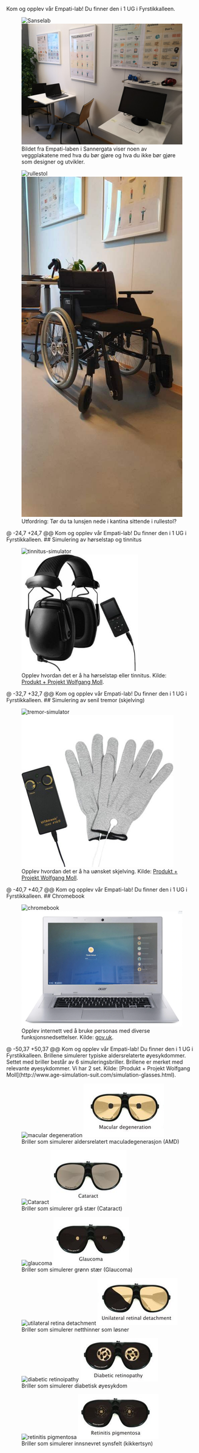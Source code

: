 
Kom og opplev vår Empati-lab! Du finner den i 1 UG i Fyrstikkalleen.

<figure>
    <img src="https://raw.github.com/navikt/universell-utforming/blob/master/hvordan-faa-det-til/UU-testing/88179-SanseLab_2.jpg" alt="Sanselab"/>
    <img src="/hvordan-faa-det-til/UU-testing/88179-SanseLab_2.jpg" alt="Sanselab"/>
    <figcaption>Bildet fra Empati-laben i Sannergata viser noen av veggplakatene med hva du bør gjøre og hva du ikke bør gjøre som designer og utvikler.</figcaption>
</figure>

<figure>
    <img src="https://raw.github.com/navikt/universell-utforming/blob/master/hvordan-faa-det-til/UU-testing/rullestol.jpeg" alt="rullestol"/>
    <img src="/hvordan-faa-det-til/UU-testing/rullestol.jpeg" alt="rullestol"/>
    <figcaption>Utfordring: Tør du ta lunsjen nede i kantina sittende i rullestol? 
 </figcaption>
</figure>
@ -24,7 +24,7 @@ Kom og opplev vår Empati-lab! Du finner den i 1 UG i Fyrstikkalleen.
## Simulering av hørselstap og tinnitus

<figure>
    <img src="https://raw.github.com/navikt/universell-utforming/blob/master/hvordan-faa-det-til/UU-testing/23886-tinnitus.jpg" alt="tinnitus-simulator"/>
    <img src="/hvordan-faa-det-til/UU-testing/23886-tinnitus.jpg" alt="tinnitus-simulator"/>
    <figcaption>Opplev hvordan det er å ha hørselstap eller tinnitus. Kilde: <a href="http://www.age-simulation-suit.com/tinnitus.html">Produkt + Projekt Wolfgang Moll</a>.
 </figcaption>
</figure>
@ -32,7 +32,7 @@ Kom og opplev vår Empati-lab! Du finner den i 1 UG i Fyrstikkalleen.
## Simulering av senil tremor (skjelving)

<figure>
    <img src="https://raw.github.com/navikt/universell-utforming/blob/master/hvordan-faa-det-til/UU-testing/51367-tremor-simulator.jpg" alt="tremor-simulator"/>
    <img src="/hvordan-faa-det-til/UU-testing/51367-tremor-simulator.jpg" alt="tremor-simulator"/>
    <figcaption>Opplev hvordan det er å ha uønsket skjelving. Kilde: <a href="http://www.age-simulation-suit.com/tremor-simulator.html">Produkt + Projekt Wolfgang Moll</a>.
 </figcaption>
</figure>
@ -40,7 +40,7 @@ Kom og opplev vår Empati-lab! Du finner den i 1 UG i Fyrstikkalleen.
## Chromebook

<figure>
    <img src="https://raw.github.com/navikt/universell-utforming/blob/master/hvordan-faa-det-til/UU-testing/84438-chromebook.png" alt="chromebook"/>
    <img src="/hvordan-faa-det-til/UU-testing/84438-chromebook.png" alt="chromebook"/>
    <figcaption>Opplev internett ved å bruke personas med diverse funksjonsnedsettelser. Kilde: <a href="https://accessibility.blog.gov.uk/2019/02/11/using-persona-profiles-to-test-accessibility/">gov.uk</a>.
 </figcaption>
</figure>
@ -50,37 +50,37 @@ Kom og opplev vår Empati-lab! Du finner den i 1 UG i Fyrstikkalleen.
Brillene simulerer typiske aldersrelaterte øyesykdommer. Settet med briller består av 6 simuleringsbriller. Brillene er merket med relevante øyesykdommer. Vi har 2 set. Kilde: [Produkt + Projekt Wolfgang Moll](http://www.age-simulation-suit.com/simulation-glasses.html).

<figure>
    <img src="https://raw.github.com/navikt/universell-utforming/blob/master/hvordan-faa-det-til/UU-testing/893510515macular degeneration.jpeg" alt="macular degeneration"/>
    <img src="/hvordan-faa-det-til/UU-testing/893510515macular degeneration.jpeg" alt="macular degeneration"/>
    <figcaption>Briller som simulerer aldersrelatert maculadegenerasjon (AMD)
 </figcaption>
</figure>

<figure>
    <img src="https://raw.github.com/navikt/universell-utforming/blob/master/hvordan-faa-det-til/UU-testing/1043520950Cataract.jpeg" alt="Cataract"/>
    <img src="/hvordan-faa-det-til/UU-testing/1043520950Cataract.jpeg" alt="Cataract"/>
    <figcaption>Briller som simulerer grå stær (Cataract)
 </figcaption>
</figure>

<figure>
    <img src="https://raw.github.com/navikt/universell-utforming/blob/master/hvordan-faa-det-til/UU-testing/279691648Galucoma.jpeg" alt="glaucoma"/>
    <img src="/hvordan-faa-det-til/UU-testing/279691648Galucoma.jpeg" alt="glaucoma"/>
    <figcaption>Briller som simulerer grønn stær (Glaucoma)
 </figcaption>
</figure>

<figure>
    <img src="https://raw.github.com/navikt/universell-utforming/blob/master/hvordan-faa-det-til/UU-testing/229367076Unilateral retinal detachment.jpeg" alt="utilateral retina detachment"/>
    <img src="/hvordan-faa-det-til/UU-testing/229367076Unilateral retinal detachment.jpeg" alt="utilateral retina detachment"/>
    <figcaption>Briller som simulerer netthinner som løsner
 </figcaption>
</figure>

<figure>
    <img src="https://raw.github.com/navikt/universell-utforming/blob/master/hvordan-faa-det-til/UU-testing/481753407Diabetic retinoipathy.jpeg" alt="diabetic retinoipathy"/>
    <img src="/hvordan-faa-det-til/UU-testing/481753407Diabetic retinoipathy.jpeg" alt="diabetic retinoipathy"/>
    <figcaption>Briller som simulerer diabetisk øyesykdom
 </figcaption>
</figure>

<figure>
    <img src="https://raw.github.com/navikt/universell-utforming/blob/master/hvordan-faa-det-til/UU-testing/62825-Retinitis-pigmentosa.jpeg" alt="retinitis pigmentosa"/>
    <img src="/hvordan-faa-det-til/UU-testing/62825-Retinitis-pigmentosa.jpeg" alt="retinitis pigmentosa"/>
    <figcaption>Briller som simulerer innsnevret synsfelt (kikkertsyn)
 </figcaption>
</figure>
